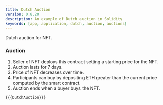 ```yaml
---
title: Dutch Auction
version: 0.8.20
description: An example of Dutch auction in Solidity
keywords: [app, application, dutch, auction, auctions]
---
```


Dutch auction for NFT.

### Auction

1. Seller of NFT deploys this contract setting a starting price for the NFT.
2. Auction lasts for 7 days.
3. Price of NFT decreases over time.
4. Participants can buy by depositing ETH greater than the current price computed by the smart contract.
5. Auction ends when a buyer buys the NFT.

```solidity
{{{DutchAuction}}}
```
